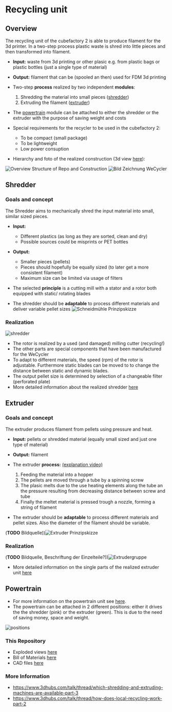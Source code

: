 # Recycling unit
## Overview

 The recycling unit of the cubefactory 2 is able to produce filament for the 3d printer. In a two-step process plastic waste is shred into little pieces and then transformed into filament.

+ __Input:__ waste from 3d printing or other plasic e.g. from plastic bags or plastic bottles (just a single type of material)

+ __Output:__ filament that can be (spooled an then) used for FDM 3d printing 

+ Two-step __process__ realized by two independent __modules__: 
	1. Shredding the material into small pieces ([shredder](#Shredder)) 
	2. Extruding the filament ([extruder](#Extruder))

+ The [powertrain](#Power) module can be attached to either the shredder or the extruder with the purpose of saving weight and costs

+ Special requirements for the recycler to be used in the cubefactory 2:
	+ To be compact (small package)
	+ To be lightweight
	+ Low power consuption 

+ Hierarchy and foto of the realized construction (3d view [here](CAD/CAD(stl)/00_00_00-wecycler.STL)):

 ![Overview Structure of Repo and Construction](images/WeCycler_structure.png)
![Bild Zeichnung WeCycler](images/wecycler_foto.jpg)

## Shredder <a name="Shredder"></a>
### Goals and concept
The Shredder aims to mechanically shred the input material into small, similar sized pieces.

+ __Input:__ 
	+ Different plastics (as long as they are sorted, clean and dry)
	+ Possible sources could be misprints or PET bottles
+ __Output:__
	+ Smaller pieces (pellets)
	+ Pieces should hopefully be equally sized (to later get a more consistent filament)
	+ Maximum size can be limited via usage of filters
	
+ The selected __principle__ is a cutting mill with a stator and a rotor both equipped with static/ rotating blades 
+ The shredder should be __adaptable__ to process different materials and deliver variable pellet sizes
![Schneidmühle Prinzipskizze](images/Schneidmuehle_prinzip_quelle.jpg)

### Realization
![shredder](images/shredder2.png)
+ The rotor is realized by a used (and damaged) milling cutter  (recycling!) 
+ The other parts are special components that have been manufactured for the WeCycler
+ To adapt to different materials, the speed (rpm) of the rotor is adjustable. Furthermore static blades can be moved to to change the distance between static and dynamic blades.
+ The output pellet size is determined by selection of a changeable filter (perforated plate)
+ More detailed information about the realized shredder [here](Shredder_Info.md)
 
## Extruder <a name="Extruder"></a>
### Goals and concept
The extruder produces filament from pellets using pressure and heat.

+ __Input:__ pellets or shredded material (equally small sized and just one type of material)
+ __Output:__ filament
+  The extruder __process:__ [(explanation video)](https://www.youtube.com/watch?v=WaB-dsB1Kfk)

	1. Feeding the material into a hopper
	2. The pellets are moved through a tube by a spinning screw
	3. The plasic melts due to the use heating elements along the tube an the pressure resulting from decreasing distance between screw and tube
	4. Finally the meltet material is pressed trough a nozzle, forming a string of filament
	 
+ The extruder should be __adaptable__ to process different materials and pellet sizes. Also the diameter of the filament should be variable.

(__TODO__ Bildquelle))![Extruder Prinzipskizze](images/Extruderschema2.jpg)

### Realization 
(__TODO__ Bildquelle, Beschriftung der Einzelteile?))![Extrudergruppe](images/Extruderbaugruppe.jpg)

+ More detailed information on the single parts of the realized extruder unit [here](Extruder_Info.md)
 
## Powertrain <a name="Power"></a>
+ For more information on the powertrain unit see [here](Powertrain_Info.md).
+ The powertrain can be attached in 2 different positions: either it drives the the shredder (pink) or the extruder (green). This is due to the need of saving money, space and weight.

![positions](images/powertrain_positions.jpg)
### This Repository
+  Exploded views [here](CAD/exploded_views)
+  Bill of Materials [here](BOM_WeCycler.ods)
+  CAD files [here](CAD)

### More Information
+ https://www.3dhubs.com/talk/thread/which-shredding-and-extruding-machines-are-available-part-3
+ https://www.3dhubs.com/talk/thread/how-does-local-recycling-work-part-2
